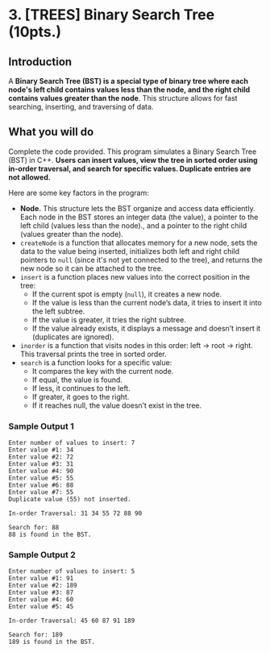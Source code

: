 # 3. [TREES] Binary Search Tree (10pts.)
## Introduction
A **Binary Search Tree (BST) is a special type of binary tree where each node's left child contains values less than the node, and the right child contains values greater than the node**. This structure allows for fast searching, inserting, and traversing of data.

## What you will do
Complete the code provided. This program simulates a Binary Search Tree (BST) in C++. **Users can insert values, view the tree in sorted order using in-order traversal, and search for specific values. Duplicate entries are not allowed.**

Here are some key factors in the program:

- **Node.** This structure lets the BST organize and access data efficiently. Each node in the BST stores an integer data (the value), a pointer to the left child (values less than the node)., and a pointer to the right child (values greater than the node).
- ```createNode``` is a function that allocates memory for a new node, sets the data to the value being inserted, initializes both left and right child pointers to ```null``` (since it's not yet connected to the tree), and returns the new node so it can be attached to the tree.
- ```insert``` is a function places new values into the correct position in the tree:
    - If the current spot is empty (```null```), it creates a new node.
    - If the value is less than the current node’s data, it tries to insert it into the left subtree.
    - If the value is greater, it tries the right subtree.
    - If the value already exists, it displays a message and doesn’t insert it (duplicates are ignored).
- ```inorder``` is a function that visits nodes in this order: left → root → right. This traversal prints the tree in sorted order.
- ```search``` is a function looks for a specific value:
    - It compares the key with the current node.
    - If equal, the value is found.
    - If less, it continues to the left.
    - If greater, it goes to the right.
    - If it reaches null, the value doesn’t exist in the tree.

### Sample Output 1
```
Enter number of values to insert: 7
Enter value #1: 34
Enter value #2: 72
Enter value #3: 31
Enter value #4: 90
Enter value #5: 55
Enter value #6: 88
Enter value #7: 55
Duplicate value (55) not inserted.

In-order Traversal: 31 34 55 72 88 90

Search for: 88
88 is found in the BST.
```

### Sample Output 2
```
Enter number of values to insert: 5
Enter value #1: 91
Enter value #2: 189
Enter value #3: 87
Enter value #4: 60
Enter value #5: 45

In-order Traversal: 45 60 87 91 189

Search for: 189
189 is found in the BST.
```